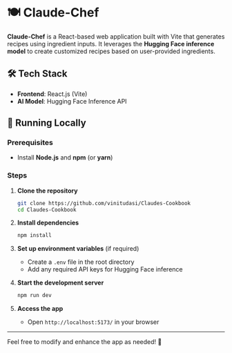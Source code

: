# 🍽️ Claude-Chef

**Claude-Chef** is a React-based web application built with Vite that generates recipes using ingredient inputs. It leverages the **Hugging Face inference model** to create customized recipes based on user-provided ingredients.

## 🛠️ Tech Stack

- **Frontend**: React.js (Vite)
- **AI Model**: Hugging Face Inference API

## 🚀 Running Locally

### Prerequisites

- Install **Node.js** and **npm** (or **yarn**)

### Steps

1. **Clone the repository**
   ```bash
   git clone https://github.com/vinitudasi/Claudes-Cookbook
   cd Claudes-Cookbook
   ```
2. **Install dependencies**
   ```bash
   npm install
   ```
3. **Set up environment variables** (if required)

   - Create a `.env` file in the root directory
   - Add any required API keys for Hugging Face inference

4. **Start the development server**
   ```bash
   npm run dev
   ```
5. **Access the app**
   - Open `http://localhost:5173/` in your browser

---

Feel free to modify and enhance the app as needed! 🚀

